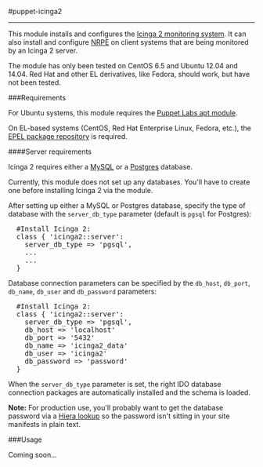 #puppet-icinga2
- - -

This module installs and configures the [Icinga 2 monitoring system](https://www.icinga.org/icinga2/). It can also install and configure [NRPE](http://exchange.nagios.org/directory/Addons/Monitoring-Agents/NRPE--2D-Nagios-Remote-Plugin-Executor/details) on client systems that are being monitored by an Icinga 2 server. 

The module has only been tested on CentOS 6.5 and Ubuntu 12.04 and 14.04. Red Hat and other EL derivatives, like Fedora, should work, but have not been tested.

###Requirements

For Ubuntu systems, this module requires the [Puppet Labs apt module](https://github.com/puppetlabs/puppetlabs-apt).

On EL-based systems (CentOS, Red Hat Enterprise Linux, Fedora, etc.), the [EPEL package repository](https://fedoraproject.org/wiki/EPEL) is required.

####Server requirements

Icinga 2 requires either a [MySQL](http://www.mysql.com/) or a [Postgres](http://www.postgresql.org/) database.

Currently, this module does not set up any databases. You'll have to create one before installing Icinga 2 via the module.

After setting up either a MySQL or Postgres database, specify the type of database with the `server_db_type` parameter (default is `pgsql` for Postgres):

<pre>
  #Install Icinga 2:
  class { 'icinga2::server': 
    server_db_type => 'pgsql',
	...
	...
  }
</pre>

Database connection parameters can be specified by the `db_host`, `db_port`, `db_name`, `db_user` and `db_password` parameters:

<pre>
  #Install Icinga 2:
  class { 'icinga2::server': 
    server_db_type => 'pgsql',
	db_host => 'localhost'
	db_port => '5432'
	db_name => 'icinga2_data'
	db_user => 'icinga2'
	db_password => 'password'
  }
</pre>

When the `server_db_type` parameter is set, the right IDO database connection packages are automatically installed and the schema is loaded.

**Note:** For production use, you'll probably want to get the database password via a [Hiera lookup](http://docs.puppetlabs.com/hiera/1/puppet.html) so the password isn't sitting in your site manifests in plain text.

###Usage

Coming soon...